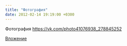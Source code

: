 ```yaml
---
title: "Фотография"
date: 2012-02-14 19:19:00 +0300
---
```


Фотография
https://vk.com/photo41076938_278845252

[Вложение](https://vk.com/photo41076938_278845252)
